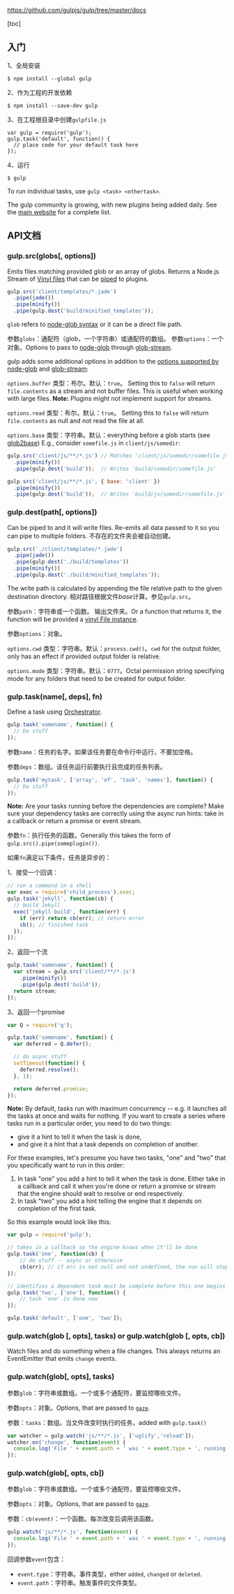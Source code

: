 https://github.com/gulpjs/gulp/tree/master/docs

[toc]

## 入门

1、全局安装

	$ npm install --global gulp

2、作为工程的开发依赖

	$ npm install --save-dev gulp

3、在工程根目录中创建`gulpfile.js`

    var gulp = require('gulp');
    gulp.task('default', function() {
      // place code for your default task here
    });

4、运行

	$ gulp

To run individual tasks, use `gulp <task> <othertask>`.

The gulp community is growing, with new plugins being added daily. See the [main website](http://gulpjs.com/plugins/) for a complete list.

## API文档

### gulp.src(globs[, options])

Emits files matching provided glob or an array of globs. Returns a Node.js Stream of [Vinyl files](https://github.com/wearefractal/vinyl-fs) that can be [piped](http://nodejs.org/api/stream.html#stream_readable_pipe_destination_options) to plugins.

```js
gulp.src('client/templates/*.jade')
  .pipe(jade())
  .pipe(minify())
  .pipe(gulp.dest('build/minified_templates'));
```

`glob` refers to [node-glob syntax](https://github.com/isaacs/node-glob) or it can be a direct file path.

参数`globs`：通配符（glob，一个字符串）或通配符的数组。
参数`options`：一个对象。Options to pass to [node-glob] through [glob-stream].

gulp adds some additional options in addition to the [options supported by node-glob][node-glob documentation] and [glob-stream]:

`options.buffer`
类型：布尔。默认：`true`。
Setting this to `false` will return `file.contents` as a stream and not buffer files. This is useful when working with large files. **Note:** Plugins might not implement support for streams.

`options.read`
类型：布尔。默认：`true`。
Setting this to `false` will return `file.contents` as null and not read the file at all.

`options.base`
类型：字符串。默认：everything before a glob starts (see [glob2base])
E.g., consider `somefile.js` in `client/js/somedir`:

```js
gulp.src('client/js/**/*.js') // Matches 'client/js/somedir/somefile.js' and resolves `base` to `client/js/`
  .pipe(minify())
  .pipe(gulp.dest('build'));  // Writes 'build/somedir/somefile.js'

gulp.src('client/js/**/*.js', { base: 'client' })
  .pipe(minify())
  .pipe(gulp.dest('build'));  // Writes 'build/js/somedir/somefile.js'
```

### gulp.dest(path[, options])

Can be piped to and it will write files. Re-emits all data passed to it so you can pipe to multiple folders. 不存在的文件夹会被自动创建。

```javascript
gulp.src('./client/templates/*.jade')
  .pipe(jade())
  .pipe(gulp.dest('./build/templates'))
  .pipe(minify())
  .pipe(gulp.dest('./build/minified_templates'));
```

The write path is calculated by appending the file relative path to the given destination directory. 相对路径根据文件*base*计算。参见`gulp.src`。

参数`path`：字符串或一个函数。
输出文件夹。Or a function that returns it, the function will be provided a [vinyl File instance](https://github.com/wearefractal/vinyl).

参数`options`：对象。

`options.cwd`
类型：字符串。默认：`process.cwd()`。`cwd` for the output folder, only has an effect if provided output folder is relative.

`options.mode`
类型：字符串。默认：`0777`。Octal permission string specifying mode for any folders that need to be created for output folder.

### gulp.task(name[, deps], fn)

Define a task using [Orchestrator].

```js
gulp.task('somename', function() {
  // Do stuff
});
```

参数`name`：任务的名字。如果该任务要在命令行中运行，不要加空格。

参数`deps`：数组。该任务运行前要执行且完成的任务列表。

```js
gulp.task('mytask', ['array', 'of', 'task', 'names'], function() {
  // Do stuff
});
```

**Note:** Are your tasks running before the dependencies are complete?  Make sure your dependency tasks are correctly using the async run hints: take in a callback or return a promise or event stream.

参数`fn`：执行任务的函数。Generally this takes the form of `gulp.src().pipe(someplugin())`.

如果`fn`满足以下条件，任务是异步的：

1、接受一个回调：

```js
// run a command in a shell
var exec = require('child_process').exec;
gulp.task('jekyll', function(cb) {
  // build Jekyll
  exec('jekyll build', function(err) {
    if (err) return cb(err); // return error
    cb(); // finished task
  });
});
```

2、返回一个流

```js
gulp.task('somename', function() {
  var stream = gulp.src('client/**/*.js')
    .pipe(minify())
    .pipe(gulp.dest('build'));
  return stream;
});
```

3、返回一个promise

```js
var Q = require('q');

gulp.task('somename', function() {
  var deferred = Q.defer();

  // do async stuff
  setTimeout(function() {
    deferred.resolve();
  }, 1);

  return deferred.promise;
});
```

**Note:** By default, tasks run with maximum concurrency -- e.g. it launches all the tasks at once and waits for nothing. If you want to create a series where tasks run in a particular order, you need to do two things:

- give it a hint to tell it when the task is done,
- and give it a hint that a task depends on completion of another.

For these examples, let's presume you have two tasks, "one" and "two" that you specifically want to run in this order:

1. In task "one" you add a hint to tell it when the task is done. Either take in a callback and call it when you're done or return a promise or stream that the engine should wait to resolve or end respectively.
2. In task "two" you add a hint telling the engine that it depends on completion of the first task.

So this example would look like this:

```js
var gulp = require('gulp');

// takes in a callback so the engine knows when it'll be done
gulp.task('one', function(cb) {
    // do stuff -- async or otherwise
    cb(err); // if err is not null and not undefined, the run will stop, and note that it failed
});

// identifies a dependent task must be complete before this one begins
gulp.task('two', ['one'], function() {
    // task 'one' is done now
});

gulp.task('default', ['one', 'two']);
```

### gulp.watch(glob [, opts], tasks) or gulp.watch(glob [, opts, cb])

Watch files and do something when a file changes. This always returns an EventEmitter that emits `change` events.

### gulp.watch(glob[, opts], tasks)

参数`glob`：字符串或数组。一个或多个通配符，要监控哪些文件。

参数`opts`：对象。Options, that are passed to [`gaze`](https://github.com/shama/gaze).

参数：`tasks`：数组。当文件改变时执行的任务，added with `gulp.task()`

```js
var watcher = gulp.watch('js/**/*.js', ['uglify','reload']);
watcher.on('change', function(event) {
  console.log('File ' + event.path + ' was ' + event.type + ', running tasks...');
});
```

### gulp.watch(glob[, opts, cb])

参数`glob`：字符串或数组。一个或多个通配符，要监控哪些文件。

参数`opts`：对象。Options, that are passed to [`gaze`](https://github.com/shama/gaze).

参数：`cb(event)`：一个函数。每次改变后调用该函数。

```js
gulp.watch('js/**/*.js', function(event) {
  console.log('File ' + event.path + ' was ' + event.type + ', running tasks...');
});
```

回调参数`event`包含：

- `event.type`：字符串。事件类型，either `added`, `changed` or `deleted`.
- `event.path`：字符串。触发事件的文件类型。

[node-glob documentation]: https://github.com/isaacs/node-glob#options
[node-glob]: https://github.com/isaacs/node-glob
[glob-stream]: https://github.com/wearefractal/glob-stream
[gulp-if]: https://github.com/robrich/gulp-if
[Orchestrator]: https://github.com/robrich/orchestrator
[glob2base]: https://github.com/wearefractal/glob2base






